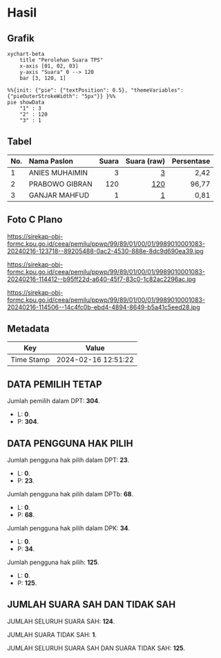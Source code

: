 # Hasil

## Grafik

```mermaid
xychart-beta
    title "Perolehan Suara TPS"
    x-axis [01, 02, 03]
    y-axis "Suara" 0 --> 120
    bar [3, 120, 1]
```

```mermaid
%%{init: {"pie": {"textPosition": 0.5}, "themeVariables": {"pieOuterStrokeWidth": "5px"}} }%%
pie showData
    "1" : 3
    "2" : 120
    "3" : 1
```

## Tabel

| No. | Nama Paslon    | Suara | Suara (raw) | Persentase |
|:--- |:-------------- | -----:| -----------:| ----------:|
| 1   | ANIES MUHAIMIN | 3     | [3][p-1]    | 2,42       |
| 2   | PRABOWO GIBRAN | 120   | [120][p-2]  | 96,77      |
| 3   | GANJAR MAHFUD  | 1     | [1][p-3]    | 0,81       |


[p-1]: https://github.com/gigit-pemilu/pemilu-2024-99-luar-negeri/blob/main/pilpres/hitung-suara/sub/99-luar-negeri/sub/89-penang-malaysia/sub/01-penang-malaysia/sub/0001-penang-malaysia/sub/083-ksk-068/sub/paslon-1.txt
[p-2]: https://github.com/gigit-pemilu/pemilu-2024-99-luar-negeri/blob/main/pilpres/hitung-suara/sub/99-luar-negeri/sub/89-penang-malaysia/sub/01-penang-malaysia/sub/0001-penang-malaysia/sub/083-ksk-068/sub/paslon-2.txt
[p-3]: https://github.com/gigit-pemilu/pemilu-2024-99-luar-negeri/blob/main/pilpres/hitung-suara/sub/99-luar-negeri/sub/89-penang-malaysia/sub/01-penang-malaysia/sub/0001-penang-malaysia/sub/083-ksk-068/sub/paslon-3.txt

## Foto C Plano

https://sirekap-obj-formc.kpu.go.id/ceea/pemilu/ppwp/99/89/01/00/01/9989010001083-20240216-123718--89205488-0ac2-4530-888e-8dc9d690ea39.jpg

https://sirekap-obj-formc.kpu.go.id/ceea/pemilu/ppwp/99/89/01/00/01/9989010001083-20240216-114412--b95ff22d-a640-45f7-83c0-1c82ac2296ac.jpg

https://sirekap-obj-formc.kpu.go.id/ceea/pemilu/ppwp/99/89/01/00/01/9989010001083-20240216-114506--14c4fc0b-ebd4-4894-8649-b5a41c5eed28.jpg


## Metadata

| Key        | Value               |
| ---------- | ------------------- |
| Time Stamp | 2024-02-16 12:51:22 |


## DATA PEMILIH TETAP

Jumlah pemilih dalam DPT: **304**.
 * L: **0**.
 * P: **304**.

## DATA PENGGUNA HAK PILIH

Jumlah pengguna hak pilih dalam DPT: **23**.
 * L: **0**.
 * P: **23**.

Jumlah pengguna hak pilih dalam DPTb: **68**.
 * L: **0**.
 * P: **68**.

Jumlah pengguna hak pilih dalam DPK: **34**.
 * L: **0**.
 * P: **34**.

Jumlah pengguna hak pilih: **125**.
 * L: **0**.
 * P: **125**.

## JUMLAH SUARA SAH DAN TIDAK SAH

JUMLAH SELURUH SUARA SAH: **124**.

JUMLAH SUARA TIDAK SAH: **1**.

JUMLAH SELURUH SUARA SAH DAN SUARA TIDAK SAH: **125**.


